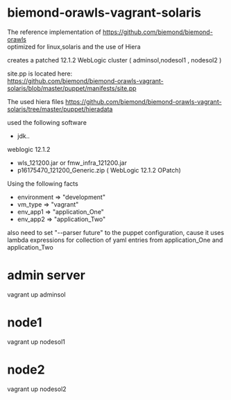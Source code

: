 biemond-orawls-vagrant-solaris
==============================

The reference implementation of https://github.com/biemond/biemond-orawls  
optimized for linux,solaris and the use of Hiera  

creates a patched 12.1.2 WebLogic cluster ( adminsol,nodesol1 , nodesol2 )

site.pp is located here:  
https://github.com/biemond/biemond-orawls-vagrant-solaris/blob/master/puppet/manifests/site.pp  

The used hiera files https://github.com/biemond/biemond-orawls-vagrant-solaris/tree/master/puppet/hieradata

used the following software
- jdk..

weblogic 12.1.2
- wls_121200.jar or fmw_infra_121200.jar
- p16175470_121200_Generic.zip ( WebLogic 12.1.2 OPatch)

Using the following facts

- environment => "development"
- vm_type     => "vagrant"
- env_app1    => "application_One"
- env_app2    => "application_Two"

also need to set "--parser future" to the puppet configuration, cause it uses lambda expressions for collection of yaml entries from application_One and application_Two


# admin server  
vagrant up adminsol

# node1  
vagrant up nodesol1

# node2  
vagrant up nodesol2

